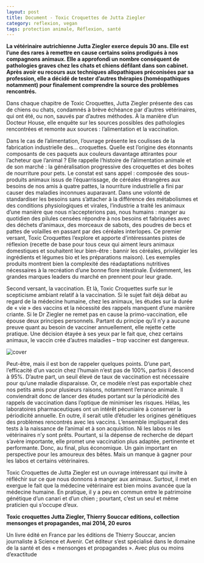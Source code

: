```yaml
---
layout: post
title: Document - Toxic Croquettes de Jutta Ziegler
category: reflexion, vegan
tags: protection animale, Réflexion, santé
---
```

**La vétérinaire autrichienne Jutta Ziegler exerce depuis 30 ans. Elle est l’une des rares à remettre en cause certains soins prodigués à nos compagnons animaux. Elle a approfondi un nombre conséquent de pathologies graves chez les chats et chiens défilant dans son cabinet. Après avoir eu recours aux techniques allopathiques préconisées par sa profession, elle a décidé de tester d’autres thérapies (homéopathiques notamment) pour finalement comprendre la source des problèmes rencontrés.**

Dans chaque chapitre de Toxic Croquettes, Jutta Ziegler présente des cas de chiens ou chats, condamnés à brève échéance par d’autres vétérinaires, qui ont été, ou non, sauvés par d’autres méthodes. À la manière d’un Docteur House, elle enquête sur les sources possibles des pathologies rencontrées et remonte aux sources : l’alimentation et la vaccination.

Dans le cas de l’alimentation, l’ouvrage présente les coulisses de la fabrication industrielle des… croquettes. Quelle est l’origine des étonnants composants de ces paquets aux couleurs davantage attirantes pour l’acheteur que l’animal ? Elle rappelle l’histoire de l’alimentation animale et de son marché : la généralisation progressive des croquettes et des boites de nourriture pour pets. Le constat est sans appel : composée des sous-produits animaux issus de l’équarrissage, de céréales étrangères aux besoins de nos amis à quatre pattes, la nourriture industrielle a fini par causer des maladies inconnues auparavant. Dans une volonté de standardiser les besoins sans s’attacher à la différence des métabolismes et des conditions physiologiques et virales, l’industrie a traité les animaux d’une manière que nous n’accepterions pas, nous humains : manger au quotidien des pilules censées répondre à nos besoins et fabriquées avec des déchets d’animaux, des morceaux de sabots, des poudres de becs et pattes de volailles en passant par des céréales interlopes. Ce premier versant, Toxic Croquettes l’explore et apporte d’intéressantes pistes de réflexion (recette de base pour tous ceux qui aiment leurs animaux domestiques et souhaitent leur bien-être : bannir les céréales, privilégier les ingrédients et légumes bio et les préparations maison). Les exemples produits montrent bien la complexité des réadaptations nutritives nécessaires à la recréation d’une bonne flore intestinale. Évidemment, les grandes marques leaders du marché en prennent pour leur grade.

Second versant, la vaccination. Et là, Toxic Croquettes surfe sur le scepticisme ambiant relatif à la vaccination. Si le sujet fait déjà débat au regard de la médecine humaine, chez les animaux, les études sur la durée de « vie » des vaccins et la nécessité des rappels manquent d’une manière criante. Si le Dr Ziegler ne remet pas en cause la primo-vaccination, elle épouse deux principes personnels. Partant du principe qu’il n’y a aucune preuve quant au besoin de vacciner annuellement, elle rejette cette pratique. Une décision étayée à ses yeux par le fait que, chez certains animaux, le vaccin crée d’autres maladies – trop vacciner est dangereux.

![cover](https://filedn.eu/llqi9IBxlYouGRXYG2xlROb/img/2014/toxiccroquettes.jpg)

Peut-être, mais il est bon de rappeler quelques points. D’une part, l’efficacité d’un vaccin chez l’humain n’est pas de 100%, parfois il descend à 95%. D’autre part, un seuil élevé de taux de vaccination est nécessaire pour qu’une maladie disparaisse. Or, ce modèle n’est pas exportable chez nos petits amis pour plusieurs raisons, notamment l’errance animale. Il conviendrait donc de lancer des études portant sur la périodicité des rappels de vaccination dans l’optique de minimiser les risques. Hélas, les laboratoires pharmaceutiques ont un intérêt pécuniaire à conserver la périodicité annuelle. En outre, il serait utile d’étudier les origines génétiques des problèmes rencontrés avec les vaccins. L’ensemble impliquerait des tests à la naissance de l’animal et à son acquisition. Ni les labos ni les vétérinaires n’y sont prêts. Pourtant, si la dépense de recherche de départ s’avère importante, elle promet une vaccination plus adaptée, pertinente et performante. Donc, au final, plus économique. Un gain important en perspective pour les amoureux des bêtes. Mais un manque à gagner pour les labos et certains vétérinaires.

Toxic Croquettes de Jutta Ziegler est un ouvrage intéressant qui invite à réfléchir sur ce que nous donnons à manger aux animaux. Surtout, il met en exergue le fait que la médecine vétérinaire est bien moins avancée que la médecine humaine. En pratique, il y a peu en commun entre le patrimoine génétique d’un canari et d’un chien ; pourtant, c’est un seul et même praticien qui s’occupe d’eux.

**Toxic croquettes Jutta Ziegler, Thierry Souccar editions, collection mensonges et propagandes, mai 2014, 20 euros**

Un livre édité en France par les éditions de Thierry Souccar, ancien journaliste à Science et Avenir. Cet éditeur s’est spécialisé dans le domaine de la santé et des « mensonges et propagandes ». Avec plus ou moins d’exactitude
